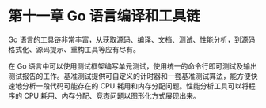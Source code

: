 # 第十一章 Go 语言编译和工具链

Go 语言的工具链非常丰富，从获取源码、编译、文档、测试、性能分析，到源码格式化、源码提示、重构工具等应有尽有。

在 Go 语言中可以使用测试框架编写单元测试，使用统一的命令行即可测试及输出测试报告的工作。基准测试提供可自定义的计时器和一套基准测试算法，能方便快速地分析一段代码可能存在的 CPU 耗用和内存分配问题。性能分析工具可以将程序的 CPU 耗用、内存分配、竞态问题以图形化方式展现出来。